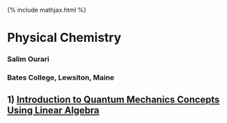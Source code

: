 {% include mathjax.html %}

#  Physical Chemistry 
### Salim Ourari
### Bates College, Lewsiton, Maine

## $1)$ [Introduction to Quantum Mechanics Concepts Using Linear Algebra](/Introduction.md)
